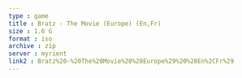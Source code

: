 ```yaml
---
type : game
title : Bratz - The Movie (Europe) (En,Fr)
size : 1.6 G
format : iso
archive : zip
server : myrient
link2 : Bratz%20-%20The%20Movie%20%28Europe%29%20%28En%2CFr%29
---
```

